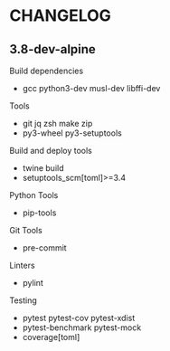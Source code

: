 # CHANGELOG

## 3.8-dev-alpine

Build dependencies
- gcc python3-dev musl-dev libffi-dev

Tools
- git jq zsh make zip
- py3-wheel py3-setuptools

Build and deploy tools
- twine build
- setuptools_scm[toml]>=3.4

Python Tools
- pip-tools

Git Tools
- pre-commit

Linters
- pylint

Testing
- pytest pytest-cov pytest-xdist 
- pytest-benchmark pytest-mock
- coverage[toml]
